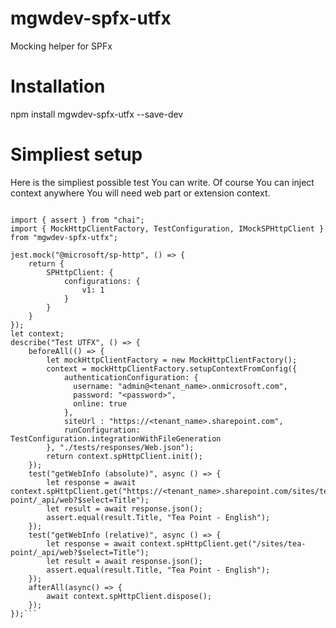 # mgwdev-spfx-utfx
Mocking helper for SPFx

# Installation

npm install mgwdev-spfx-utfx --save-dev

# Simpliest setup

Here is the simpliest possible test You can write.
Of course You can inject context anywhere You will need web part or extension context.


```/// <reference types="jest" />

import { assert } from "chai";
import { MockHttpClientFactory, TestConfiguration, IMockSPHttpClient } from "mgwdev-spfx-utfx";

jest.mock("@microsoft/sp-http", () => {
    return {
        SPHttpClient: {
            configurations: {
                v1: 1
            }
        }
    }
});
let context;
describe("Test UTFX", () => {
    beforeAll(() => {
        let mockHttpClientFactory = new MockHttpClientFactory();
        context = mockHttpClientFactory.setupContextFromConfig({
            authenticationConfiguration: {
              username: "admin@<tenant_name>.onmicrosoft.com",
              password: "<password>", 
              online: true
            },
            siteUrl : "https://<tenant_name>.sharepoint.com",
            runConfiguration: TestConfiguration.integrationWithFileGeneration
        }, "./tests/responses/Web.json");
        return context.spHttpClient.init();
    });
    test("getWebInfo (absolute)", async () => {
        let response = await context.spHttpClient.get("https://<tenant_name>.sharepoint.com/sites/tea-point/_api/web?$select=Title");
        let result = await response.json();
        assert.equal(result.Title, "Tea Point - English");
    });
    test("getWebInfo (relative)", async () => {
        let response = await context.spHttpClient.get("/sites/tea-point/_api/web?$select=Title");
        let result = await response.json();
        assert.equal(result.Title, "Tea Point - English");
    });
    afterAll(async() => {
        await context.spHttpClient.dispose();
    });
});```
